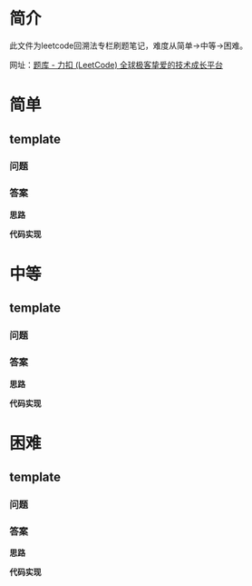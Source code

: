 # 简介

此文件为leetcode回溯法专栏刷题笔记，难度从简单->中等->困难。

网址：[题库 - 力扣 (LeetCode) 全球极客挚爱的技术成长平台](https://leetcode.cn/problemset/?topicSlugs=backtracking&page=1&difficulty=EASY)



# 简单

## template

### 问题



### 答案

**思路**



**代码实现**

# 中等

## template

### 问题



### 答案

**思路**



**代码实现**

# 困难







## template

### 问题



### 答案

**思路**



**代码实现**



